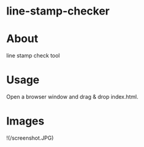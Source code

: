 line-stamp-checker
==================

# About

line stamp check tool


# Usage

Open a browser window and drag & drop index.html.

# Images

!(/screenshot.JPG)

